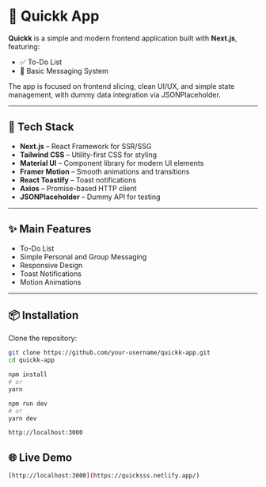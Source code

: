 # 🚀 Quickk App

**Quickk** is a simple and modern frontend application built with **Next.js**, featuring:

- ✅ To-Do List
- 💬 Basic Messaging System

The app is focused on frontend slicing, clean UI/UX, and simple state management, with dummy data integration via JSONPlaceholder.

---

## 🔧 Tech Stack

- **Next.js** – React Framework for SSR/SSG
- **Tailwind CSS** – Utility-first CSS for styling
- **Material UI** – Component library for modern UI elements
- **Framer Motion** – Smooth animations and transitions
- **React Toastify** – Toast notifications
- **Axios** – Promise-based HTTP client
- **JSONPlaceholder** – Dummy API for testing

---

## ✨ Main Features

- To-Do List  
- Simple Personal and Group Messaging  
- Responsive Design  
- Toast Notifications  
- Motion Animations

---

## 📦 Installation

Clone the repository:

```bash
git clone https://github.com/your-username/quickk-app.git
cd quickk-app
```

```bash
npm install
# or
yarn
```

```bash
npm run dev
# or
yarn dev
```

```bash
http://localhost:3000
```

## 🌐 Live Demo

```bash
[http://localhost:3000](https://quicksss.netlify.app/)
```
